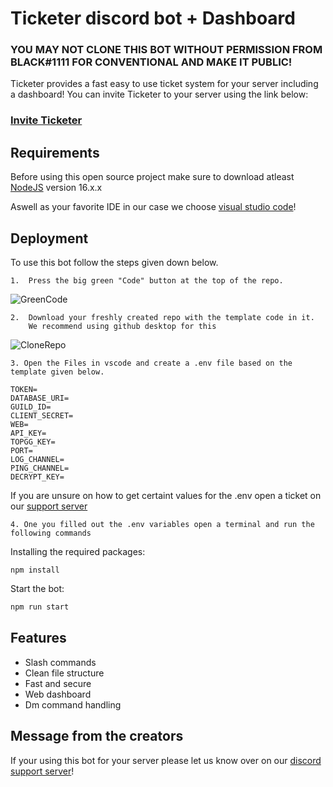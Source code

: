 
# Ticketer discord bot + Dashboard

### YOU MAY NOT CLONE THIS BOT WITHOUT PERMISSION FROM BLACK#1111 FOR CONVENTIONAL AND MAKE IT PUBLIC!

Ticketer provides a fast easy to use ticket system for your server including a dashboard! You can invite Ticketer to your server using the link below:

### [Invite Ticketer](https://discord.com/oauth2/authorize?client_id=977591057711792178&permissions=137909037169&scope=bot%20applications.commands)

## Requirements

Before using this open source project make sure to download atleast [NodeJS](https://nodejs.org/en/download/) version 16.x.x

Aswell as your favorite IDE in our case we choose [visual studio code](https://code.visualstudio.com/)!

## Deployment

To use this bot follow the steps given down below.

    1.  Press the big green "Code" button at the top of the repo.
![GreenCode](https://cdn.discordapp.com/attachments/926292185748496446/985148389547212870/unknown.png)

    2.  Download your freshly created repo with the template code in it. 
        We recommend using github desktop for this
![CloneRepo](https://cdn.discordapp.com/attachments/926292185748496446/985149773738831912/unknown.png)

    3. Open the Files in vscode and create a .env file based on the template given below. 

```
TOKEN=
DATABASE_URI=
GUILD_ID=
CLIENT_SECRET=
WEB=
API_KEY=
TOPGG_KEY=
PORT=
LOG_CHANNEL=
PING_CHANNEL=
DECRYPT_KEY=
```
If you are unsure on how to get certaint values for the .env open a ticket on our [support server](https://discord.gg/KfBkKKydfg)

    4. One you filled out the .env variables open a terminal and run the following commands

Installing the required packages:
```
npm install
```

Start the bot:
```bash
npm run start
```

## Features

- Slash commands
- Clean file structure
- Fast and secure
- Web dashboard 
- Dm command handling

## Message from the creators
If your using this bot for your server please let us know over on our  [discord support server](https://discord.gg/KfBkKKydfg)!
